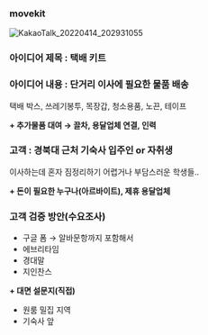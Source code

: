 ### movekit
![KakaoTalk_20220414_202931055](https://user-images.githubusercontent.com/46878756/168100576-36fb11c5-218f-4c02-85b9-54859907bea2.png)

### 아이디어 제목 : 택배 키트

### 아이디어 내용 : **단거리 이사에 필요한 물품** 배송

택배 박스, 쓰레기봉투, 목장갑, 청소용품, 노끈, 테이프

**+ 추가물품 대여 → 끌차, 용달업체 연결, 인력** 

### **고객 : 경북대 근처 기숙사 입주인 or 자취생**

이사하는데 혼자 짐정리하기 어렵거나 부담스러운 학생들..

**+ 돈이 필요한 누구나(아르바이트), 제휴 용달업체**

### 고객 검증 방안(수요조사)

- 구글 폼 → 알바문항까지 포함해서
- 에브리타임
- 경대말
- 지인찬스

**+  대면 설문지(직접)**

- 원룸 밀집 지역
- 기숙사 앞
